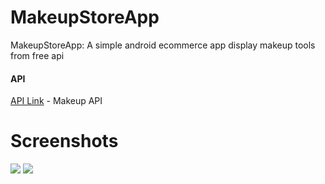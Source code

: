 # MakeupStoreApp
 MakeupStoreApp: A simple android ecommerce app display makeup tools from free api
 
 
 #### API
 [API Link](https://makeup-api.herokuapp.com/) - Makeup API
 
 
# Screenshots

<div>
 <img src="https://user-images.githubusercontent.com/87338764/230534537-098c259b-21f6-4dc8-b258-119ff6c37d53.jpg">
<img src="https://user-images.githubusercontent.com/87338764/230534724-4dc289cc-249a-48a1-9d40-27b74766d6e0.jpg">
 
 
 </div>
